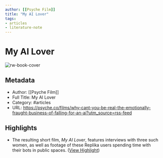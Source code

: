 ```yaml
---
author: [[Psyche Film]]
title: "My AI Lover"
tags: 
- articles
- literature-note
---
```

# My AI Lover

![rw-book-cover](https://alpha.aeon.co/images/2e042c6f-ed42-44dd-bf31-38fc193f3fee/600x340.jpg)

## Metadata
- Author: [[Psyche Film]]
- Full Title: My AI Lover
- Category: #articles
- URL: https://psyche.co/films/why-cant-you-be-real-the-emotionally-fraught-business-of-falling-for-an-ai?utm_source=rss-feed

## Highlights
- The resulting short film, *My AI Lover*, features interviews with three such women, as well as footage of these Replika users spending time with their bots in public spaces. ([View Highlight](https://read.readwise.io/read/01h6f5jbzjnt0jk8q7cvvbktts))
